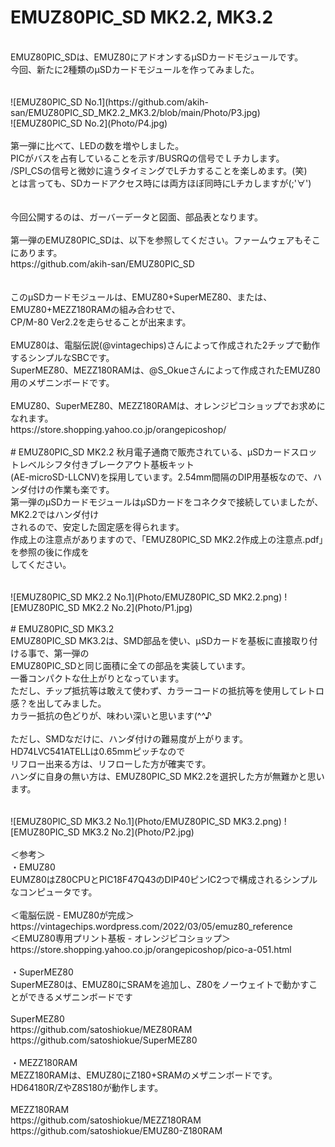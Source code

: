 # EMUZ80PIC_SD MK2.2, MK3.2
<br>
EMUZ80PIC_SDは、EMUZ80にアドオンするμSDカードモジュールです。<br>
今回、新たに2種類のμSDカードモジュールを作ってみました。<br>
<br>
<br>
![EMUZ80PIC_SD No.1](https://github.com/akih-san/EMUZ80PIC_SD_MK2.2_MK3.2/blob/main/Photo/P3.jpg)<br>
![EMUZ80PIC_SD No.2](Photo/P4.jpg)
<br>
<br>
第一弾に比べて、LEDの数を増やしました。<br>
PICがバスを占有していることを示す/BUSRQの信号でＬチカします。<br>
/SPI_CSの信号と微妙に違うタイミングでLチカすることを楽しめます。(笑)<br>
とは言っても、SDカードアクセス時には両方ほぼ同時にLチカしますが(;'∀')<br>
<br>
<br>
今回公開するのは、ガーバーデータと図面、部品表となります。<br>
<br>
第一弾のEMUZ80PIC_SDは、以下を参照してください。ファームウェアもそこにあります。<br>
https://github.com/akih-san/EMUZ80PIC_SD<br>
<br>
<br>
このμSDカードモジュールは、EMUZ80+SuperMEZ80、または、EMUZ80+MEZZ180RAMの組み合わせで、<br>
CP/M-80 Ver2.2を走らせることが出来ます。<br>
<br>
EMUZ80は、電脳伝説(@vintagechips)さんによって作成された2チップで動作するシンプルなSBCです。<br>
SuperMEZ80、MEZZ180RAMは、@S_Okueさんによって作成されたEMUZ80用のメザニンボードです。<br>
<br>
EMUZ80、SuperMEZ80、MEZZ180RAMは、オレンジピコショップでお求めになれます。<br>
https://store.shopping.yahoo.co.jp/orangepicoshop/<br>
<br>
# EMUZ80PIC_SD MK2.2
秋月電子通商で販売されている、μSDカードスロットレベルシフタ付きブレークアウト基板キット<br>
(AE-microSD-LLCNV)を採用しています。2.54mm間隔のDIP用基板なので、ハンダ付けの作業も楽です。<br>
第一弾のμSDカードモジュールはμSDカードをコネクタで接続していましたが、MK2.2ではハンダ付け<br>
されるので、安定した固定感を得られます。<br>
作成上の注意点がありますので、「EMUZ80PIC_SD MK2.2作成上の注意点.pdf」を参照の後に作成を<br>
してください。<br>
<br>
<br>
![EMUZ80PIC_SD MK2.2 No.1](Photo/EMUZ80PIC_SD MK2.2.png)
![EMUZ80PIC_SD MK2.2 No.2](Photo/P1.jpg)
<br>
<br>
# EMUZ80PIC_SD MK3.2
<br>
EMUZ80PIC_SD MK3.2は、SMD部品を使い、μSDカードを基板に直接取り付ける事で、第一弾の<br>
EMUZ80PIC_SDと同じ面積に全ての部品を実装しています。<br>
一番コンパクトな仕上がりとなっています。<br>
ただし、チップ抵抗等は敢えて使わず、カラーコードの抵抗等を使用してレトロ感？を出してみました。<br>
カラー抵抗の色どりが、味わい深いと思います(^^♪<br>
<br>
ただし、SMDなだけに、ハンダ付けの難易度が上がります。HD74LVC541ATELLは0.65mmピッチなので<br>
リフロー出来る方は、リフローした方が確実です。<br>
ハンダに自身の無い方は、EMUZ80PIC_SD MK2.2を選択した方が無難かと思います。<br>
<br>
<br>
![EMUZ80PIC_SD MK3.2 No.1](Photo/EMUZ80PIC_SD MK3.2.png)
![EMUZ80PIC_SD MK3.2 No.2](Photo/P2.jpg)
<br>
<br>
＜参考＞<br>
・EMUZ80<br>
EUMZ80はZ80CPUとPIC18F47Q43のDIP40ピンIC2つで構成されるシンプルなコンピュータです。<br>
<br>
＜電脳伝説 - EMUZ80が完成＞  <br>
https://vintagechips.wordpress.com/2022/03/05/emuz80_reference  <br>
＜EMUZ80専用プリント基板 - オレンジピコショップ＞  <br>
https://store.shopping.yahoo.co.jp/orangepicoshop/pico-a-051.html<br>
<br>
・SuperMEZ80<br>
SuperMEZ80は、EMUZ80にSRAMを追加し、Z80をノーウェイトで動かすことができるメザニンボードです<br>
<br>
SuperMEZ80<br>
https://github.com/satoshiokue/MEZ80RAM<br>
https://github.com/satoshiokue/SuperMEZ80<br>
<br>
・MEZZ180RAM<br>
MEZZ180RAMは、EMUZ80にZ180+SRAMのメザニンボードです。HD64180R/ZやZ8S180が動作します。<br>
<br>
MEZZ180RAM<br>
https://github.com/satoshiokue/MEZZ180RAM<br>
https://github.com/satoshiokue/EMUZ80-Z180RAM<br>
